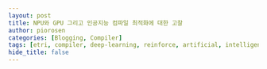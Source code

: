 ```yaml
---
layout: post
title: NPU와 GPU 그리고 인공지능 컴파일 최적화에 대한 고찰 
author: piorosen
categories: [Blogging, Compiler]
tags: [etri, compiler, deep-learning, reinforce, artificial, intelligence]
hide_title: false
---
```



